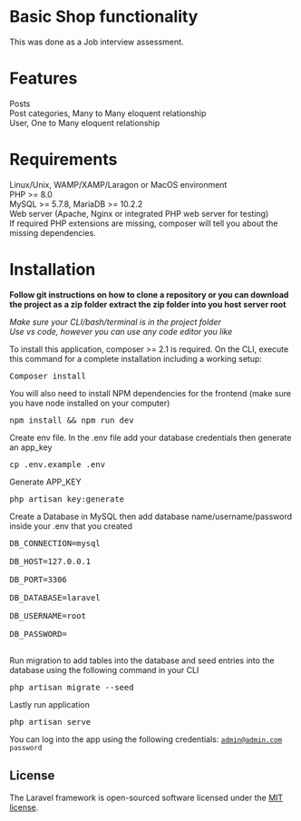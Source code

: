 # Basic Shop functionality
This was done as a Job interview assessment.

# Features

Posts<br/>
Post categories, Many to Many eloquent relationship<br/>
User, One to Many eloquent relationship<br/>

# Requirements

Linux/Unix, WAMP/XAMP/Laragon or MacOS environment<br/>
PHP >= 8.0<br/>
MySQL >= 5.7.8, MariaDB >= 10.2.2<br/>
Web server (Apache, Nginx or integrated PHP web server for testing)<br/>
If required PHP extensions are missing, composer will tell you about the missing dependencies.<br/>

# Installation

**Follow git instructions on how to clone a repository or you can download the project as a zip folder extract the zip folder into you host server root**

*Make sure your CLI/bash/terminal is in the project folder*<br/>
*Use vs code, however you can use any code editor you like*

To install this application, composer >= 2.1 is required. On the CLI, execute this command for a complete installation including a working setup:

<pre>Composer install</pre>

You will also need to install NPM dependencies for the frontend (make sure you have node installed on your computer)

<pre>npm install && npm run dev</pre>

Create env file. In the .env file add your database credentials then generate an app_key

<pre>cp .env.example .env</pre>

Generate APP_KEY

<pre>php artisan key:generate</pre>

Create a Database in MySQL then add database name/username/password inside your .env that you created

<pre>
DB_CONNECTION=mysql<br/>
DB_HOST=127.0.0.1<br/>
DB_PORT=3306<br/>
DB_DATABASE=laravel<br/>
DB_USERNAME=root<br/>
DB_PASSWORD=<br/>
</pre>

Run migration to add tables into the database and seed entries into the database using the following command in your CLI

<pre>php artisan migrate --seed</pre>

Lastly run application

<pre>php artisan serve</pre>

You can log into the app using the following credentials:
<code>admin@admin.com</code>
<code>password</code>


## License

The Laravel framework is open-sourced software licensed under the [MIT license](https://opensource.org/licenses/MIT).
